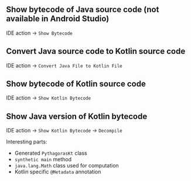 ## Show bytecode of Java source code (not available in Android Studio)

IDE action -> `Show Bytecode`

## Convert Java source code to Kotlin source code

IDE action -> `Convert Java File to Kotlin File`

## Show bytecode of Kotlin source code

IDE action -> `Show Kotlin Bytecode`

## Show Java version of Kotlin bytecode

IDE action -> `Show Kotlin Bytecode` -> `Decompile`

Interesting parts:

- Generated `PythagorasKt` class
- `synthetic main` method
- `java.lang.Math` class used for computation
- Kotlin specific `@Metadata` annotation